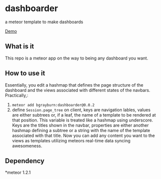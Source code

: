 dashboarder
=======

a meteor template to make dashboards

[Demo](http://dashboarder.meteor.com)

What is it
------

This repo is a meteor app on the way to being any dashboard you want.

How to use it
------

Essentially, you edit a hashmap that defines the page structure of the dashboard and the views associated with different states of the navbars. Practically,:

1. `meteor add bgrayburn:dashboarder@0.0.2`
2. define `Session.page_tree` on client, keys are navigation lables, values are either subtrees or, if a leaf, the name of a template to be rendered at that position.
This variable is treated like a hashmap using underscore. Keys are the titles shown in the navbar, properties are either another hashmap defining a subtree or a string with the name of the template associated with that title. Now you can add any content you want to the views as templates utilizing meteors real-time data syncing awesomeness.

Dependency
------
*meteor 1.2.1
